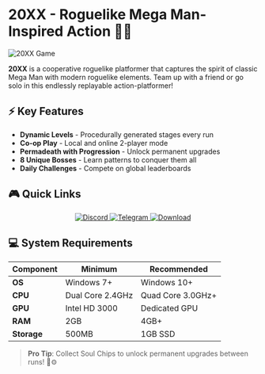 # 20XX - Roguelike Mega Man-Inspired Action 🚀🔫

![20XX Game](https://i0.wp.com/missrepack.com/wp-content/uploads/2025/07/20XX.jpg?w=460&ssl=1)

**20XX** is a cooperative roguelike platformer that captures the spirit of classic Mega Man with modern roguelike elements. Team up with a friend or go solo in this endlessly replayable action-platformer!

## ⚡ Key Features
- **Dynamic Levels** - Procedurally generated stages every run
- **Co-op Play** - Local and online 2-player mode
- **Permadeath with Progression** - Unlock permanent upgrades
- **8 Unique Bosses** - Learn patterns to conquer them all
- **Daily Challenges** - Compete on global leaderboards

## 🎮 Quick Links
<p align="center">
  <a href="https://discord.gg/AfjTgF3Tmx">
    <img src="https://img.shields.io/badge/Discord-7289DA?style=for-the-badge&logo=discord&logoColor=white" alt="Discord">
  </a>
  <a href="https://t.me/missrepack">
    <img src="https://img.shields.io/badge/Telegram-26A5E4?style=for-the-badge&logo=telegram&logoColor=white" alt="Telegram">
  </a>
  <a href="https://missrepack.com/20xx/">
    <img src="https://img.shields.io/badge/Download-FF5733?style=for-the-badge&logo=steam&logoColor=white" alt="Download">
  </a>
</p>

## 💻 System Requirements
| Component | Minimum | Recommended |
|-----------|---------|-------------|
| **OS** | Windows 7+ | Windows 10+ |
| **CPU** | Dual Core 2.4GHz | Quad Core 3.0GHz+ |
| **GPU** | Intel HD 3000 | Dedicated GPU |
| **RAM** | 2GB | 4GB+ |
| **Storage** | 500MB | 1GB SSD |

> **Pro Tip**: Collect Soul Chips to unlock permanent upgrades between runs! 💾⚙️
